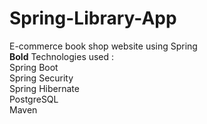 # Spring-Library-App
E-commerce book shop website using Spring <br> **Bold**
Technologies used : <br>
Spring Boot <br>
Spring Security <br>
Spring Hibernate <br>
PostgreSQL <br>
Maven
